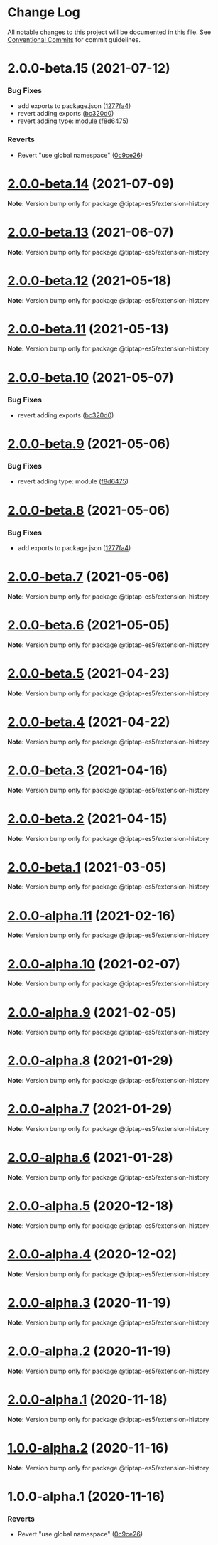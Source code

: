 # Change Log

All notable changes to this project will be documented in this file.
See [Conventional Commits](https://conventionalcommits.org) for commit guidelines.

# 2.0.0-beta.15 (2021-07-12)


### Bug Fixes

* add exports to package.json ([1277fa4](https://github.com/justame/tiptap/commit/1277fa47151e9c039508cdb219bdd0ffe647f4ee))
* revert adding exports ([bc320d0](https://github.com/justame/tiptap/commit/bc320d0b4b80b0e37a7e47a56e0f6daec6e65d98))
* revert adding type: module ([f8d6475](https://github.com/justame/tiptap/commit/f8d6475e2151faea6f96baecdd6bd75880d50d2c))


### Reverts

* Revert "use global namespace" ([0c9ce26](https://github.com/justame/tiptap/commit/0c9ce26c02c07d88a757c01b0a9d7f9e2b0b7502))





# [2.0.0-beta.14](https://github.com/ueberdosis/tiptap/compare/@tiptap-es5/extension-history@2.0.0-beta.13...@tiptap-es5/extension-history@2.0.0-beta.14) (2021-07-09)

**Note:** Version bump only for package @tiptap-es5/extension-history

# [2.0.0-beta.13](https://github.com/ueberdosis/tiptap/compare/@tiptap-es5/extension-history@2.0.0-beta.12...@tiptap-es5/extension-history@2.0.0-beta.13) (2021-06-07)

**Note:** Version bump only for package @tiptap-es5/extension-history

# [2.0.0-beta.12](https://github.com/ueberdosis/tiptap/compare/@tiptap-es5/extension-history@2.0.0-beta.11...@tiptap-es5/extension-history@2.0.0-beta.12) (2021-05-18)

**Note:** Version bump only for package @tiptap-es5/extension-history

# [2.0.0-beta.11](https://github.com/ueberdosis/tiptap/compare/@tiptap-es5/extension-history@2.0.0-beta.10...@tiptap-es5/extension-history@2.0.0-beta.11) (2021-05-13)

**Note:** Version bump only for package @tiptap-es5/extension-history

# [2.0.0-beta.10](https://github.com/ueberdosis/tiptap/compare/@tiptap-es5/extension-history@2.0.0-beta.9...@tiptap-es5/extension-history@2.0.0-beta.10) (2021-05-07)

### Bug Fixes

- revert adding exports ([bc320d0](https://github.com/ueberdosis/tiptap/commit/bc320d0b4b80b0e37a7e47a56e0f6daec6e65d98))

# [2.0.0-beta.9](https://github.com/ueberdosis/tiptap/compare/@tiptap-es5/extension-history@2.0.0-beta.8...@tiptap-es5/extension-history@2.0.0-beta.9) (2021-05-06)

### Bug Fixes

- revert adding type: module ([f8d6475](https://github.com/ueberdosis/tiptap/commit/f8d6475e2151faea6f96baecdd6bd75880d50d2c))

# [2.0.0-beta.8](https://github.com/ueberdosis/tiptap/compare/@tiptap-es5/extension-history@2.0.0-beta.7...@tiptap-es5/extension-history@2.0.0-beta.8) (2021-05-06)

### Bug Fixes

- add exports to package.json ([1277fa4](https://github.com/ueberdosis/tiptap/commit/1277fa47151e9c039508cdb219bdd0ffe647f4ee))

# [2.0.0-beta.7](https://github.com/ueberdosis/tiptap/compare/@tiptap-es5/extension-history@2.0.0-beta.6...@tiptap-es5/extension-history@2.0.0-beta.7) (2021-05-06)

**Note:** Version bump only for package @tiptap-es5/extension-history

# [2.0.0-beta.6](https://github.com/ueberdosis/tiptap/compare/@tiptap-es5/extension-history@2.0.0-beta.5...@tiptap-es5/extension-history@2.0.0-beta.6) (2021-05-05)

**Note:** Version bump only for package @tiptap-es5/extension-history

# [2.0.0-beta.5](https://github.com/ueberdosis/tiptap/compare/@tiptap-es5/extension-history@2.0.0-beta.4...@tiptap-es5/extension-history@2.0.0-beta.5) (2021-04-23)

**Note:** Version bump only for package @tiptap-es5/extension-history

# [2.0.0-beta.4](https://github.com/ueberdosis/tiptap/compare/@tiptap-es5/extension-history@2.0.0-beta.3...@tiptap-es5/extension-history@2.0.0-beta.4) (2021-04-22)

**Note:** Version bump only for package @tiptap-es5/extension-history

# [2.0.0-beta.3](https://github.com/ueberdosis/tiptap/compare/@tiptap-es5/extension-history@2.0.0-beta.2...@tiptap-es5/extension-history@2.0.0-beta.3) (2021-04-16)

**Note:** Version bump only for package @tiptap-es5/extension-history

# [2.0.0-beta.2](https://github.com/ueberdosis/tiptap/compare/@tiptap-es5/extension-history@2.0.0-beta.1...@tiptap-es5/extension-history@2.0.0-beta.2) (2021-04-15)

**Note:** Version bump only for package @tiptap-es5/extension-history

# [2.0.0-beta.1](https://github.com/ueberdosis/tiptap/compare/@tiptap-es5/extension-history@2.0.0-alpha.11...@tiptap-es5/extension-history@2.0.0-beta.1) (2021-03-05)

**Note:** Version bump only for package @tiptap-es5/extension-history

# [2.0.0-alpha.11](https://github.com/ueberdosis/tiptap/compare/@tiptap-es5/extension-history@2.0.0-alpha.10...@tiptap-es5/extension-history@2.0.0-alpha.11) (2021-02-16)

**Note:** Version bump only for package @tiptap-es5/extension-history

# [2.0.0-alpha.10](https://github.com/ueberdosis/tiptap/compare/@tiptap-es5/extension-history@2.0.0-alpha.9...@tiptap-es5/extension-history@2.0.0-alpha.10) (2021-02-07)

**Note:** Version bump only for package @tiptap-es5/extension-history

# [2.0.0-alpha.9](https://github.com/ueberdosis/tiptap/compare/@tiptap-es5/extension-history@2.0.0-alpha.8...@tiptap-es5/extension-history@2.0.0-alpha.9) (2021-02-05)

**Note:** Version bump only for package @tiptap-es5/extension-history

# [2.0.0-alpha.8](https://github.com/ueberdosis/tiptap/compare/@tiptap-es5/extension-history@2.0.0-alpha.7...@tiptap-es5/extension-history@2.0.0-alpha.8) (2021-01-29)

**Note:** Version bump only for package @tiptap-es5/extension-history

# [2.0.0-alpha.7](https://github.com/ueberdosis/tiptap/compare/@tiptap-es5/extension-history@2.0.0-alpha.6...@tiptap-es5/extension-history@2.0.0-alpha.7) (2021-01-29)

**Note:** Version bump only for package @tiptap-es5/extension-history

# [2.0.0-alpha.6](https://github.com/ueberdosis/tiptap/compare/@tiptap-es5/extension-history@2.0.0-alpha.5...@tiptap-es5/extension-history@2.0.0-alpha.6) (2021-01-28)

**Note:** Version bump only for package @tiptap-es5/extension-history

# [2.0.0-alpha.5](https://github.com/ueberdosis/tiptap/compare/@tiptap-es5/extension-history@2.0.0-alpha.4...@tiptap-es5/extension-history@2.0.0-alpha.5) (2020-12-18)

**Note:** Version bump only for package @tiptap-es5/extension-history

# [2.0.0-alpha.4](https://github.com/ueberdosis/tiptap/compare/@tiptap-es5/extension-history@2.0.0-alpha.3...@tiptap-es5/extension-history@2.0.0-alpha.4) (2020-12-02)

**Note:** Version bump only for package @tiptap-es5/extension-history

# [2.0.0-alpha.3](https://github.com/ueberdosis/tiptap/compare/@tiptap-es5/extension-history@2.0.0-alpha.2...@tiptap-es5/extension-history@2.0.0-alpha.3) (2020-11-19)

**Note:** Version bump only for package @tiptap-es5/extension-history

# [2.0.0-alpha.2](https://github.com/ueberdosis/tiptap/compare/@tiptap-es5/extension-history@2.0.0-alpha.1...@tiptap-es5/extension-history@2.0.0-alpha.2) (2020-11-19)

**Note:** Version bump only for package @tiptap-es5/extension-history

# [2.0.0-alpha.1](https://github.com/ueberdosis/tiptap/compare/@tiptap-es5/extension-history@1.0.0-alpha.2...@tiptap-es5/extension-history@2.0.0-alpha.1) (2020-11-18)

**Note:** Version bump only for package @tiptap-es5/extension-history

# [1.0.0-alpha.2](https://github.com/ueberdosis/tiptap/compare/@tiptap-es5/extension-history@1.0.0-alpha.1...@tiptap-es5/extension-history@1.0.0-alpha.2) (2020-11-16)

**Note:** Version bump only for package @tiptap-es5/extension-history

# 1.0.0-alpha.1 (2020-11-16)

### Reverts

- Revert "use global namespace" ([0c9ce26](https://github.com/ueberdosis/tiptap/commit/0c9ce26c02c07d88a757c01b0a9d7f9e2b0b7502))
